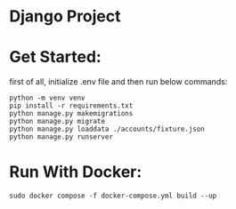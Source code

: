  # Django Project

# Get Started:

first of all, initialize .env file and then run below commands:

```
python -m venv venv
pip install -r requirements.txt
python manage.py makemigrations
python manage.py migrate
python manage.py loaddata ./accounts/fixture.json
python manage.py runserver
```

# Run With Docker:

```
sudo docker compose -f docker-compose.yml build --up
```

